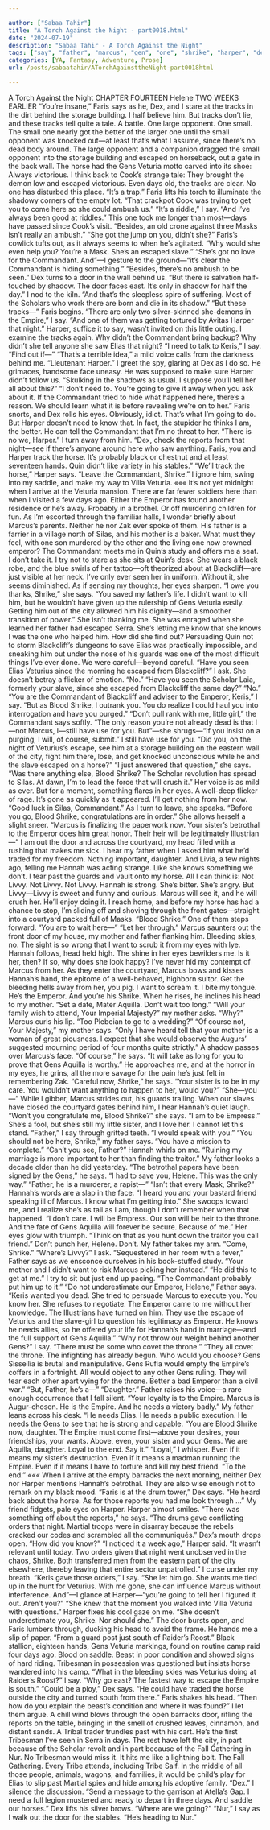 ```yaml
---

author: ["Sabaa Tahir"]
title: "A Torch Against the Night - part0018.html"
date: "2024-07-19"
description: "Sabaa Tahir - A Torch Against the Night"
tags: ["say", "father", "marcus", "gen", "one", "shrike", "harper", "dex", "commandant", "faris", "horse", "would", "need", "emperor", "hannah", "eye", "know", "track", "escaped", "door", "empire", "mother", "want", "blood", "night"]
categories: [YA, Fantasy, Adventure, Prose]
url: /posts/sabaatahir/ATorchAgainsttheNight-part0018html

---
```



A Torch Against the Night
CHAPTER FOURTEEN
Helene
TWO WEEKS EARLIER
“You’re insane,” Faris says as he, Dex, and I stare at the tracks in the dirt behind the storage building. I half believe him. But tracks don’t lie, and these tracks tell quite a tale.
A battle. One large opponent. One small. The small one nearly got the better of the larger one until the small opponent was knocked out—at least that’s what I assume, since there’s no dead body around. The large opponent and a companion dragged the small opponent into the storage building and escaped on horseback, out a gate in the back wall. The horse had the Gens Veturia motto carved into its shoe: Always victorious. I think back to Cook’s strange tale: They brought the demon low and escaped victorious.
Even days old, the tracks are clear. No one has disturbed this place.
“It’s a trap.” Faris lifts his torch to illuminate the shadowy corners of the empty lot. “That crackpot Cook was trying to get you to come here so she could ambush us.”
“It’s a riddle,” I say. “And I’ve always been good at riddles.” This one took me longer than most—days have passed since Cook’s visit. “Besides, an old crone against three Masks isn’t really an ambush.”
“She got the jump on you, didn’t she?” Faris’s cowlick tufts out, as it always seems to when he’s agitated. “Why would she even help you? You’re a Mask. She’s an escaped slave.”
“She’s got no love for the Commandant. And”—I gesture to the ground—“it’s clear the Commandant is hiding something.”
“Besides, there’s no ambush to be seen.” Dex turns to a door in the wall behind us. “But there is salvation half-touched by shadow. The door faces east. It’s only in shadow for half the day.”
I nod to the kiln. “And that’s the sleepless spire of suffering. Most of the Scholars who work there are born and die in its shadow.”
“But these tracks—” Faris begins.
“There are only two silver-skinned she-demons in the Empire,” I say. “And one of them was getting tortured by Avitas Harper that night.” Harper, suffice it to say, wasn’t invited on this little outing.
I examine the tracks again. Why didn’t the Commandant bring backup? Why didn’t she tell anyone she saw Elias that night?
“I need to talk to Keris,” I say. “Find out if—”
“That’s a terrible idea,” a mild voice calls from the darkness behind me.
“Lieutenant Harper.” I greet the spy, glaring at Dex as I do so. He grimaces, handsome face uneasy. He was supposed to make sure Harper didn’t follow us. “Skulking in the shadows as usual. I suppose you’ll tell her all about this?”
“I don’t need to. You’re going to give it away when you ask about it. If the Commandant tried to hide what happened here, there’s a reason. We should learn what it is before revealing we’re on to her.”
Faris snorts, and Dex rolls his eyes.
Obviously, idiot. That’s what I’m going to do. But Harper doesn’t need to know that. In fact, the stupider he thinks I am, the better. He can tell the Commandant that I’m no threat to her.
“There is no we, Harper.” I turn away from him. “Dex, check the reports from that night—see if there’s anyone around here who saw anything. Faris, you and Harper track the horse. It’s probably black or chestnut and at least seventeen hands. Quin didn’t like variety in his stables.”
“We’ll track the horse,” Harper says. “Leave the Commandant, Shrike.”
I ignore him, swing into my saddle, and make my way to Villa Veturia.
«««
It’s not yet midnight when I arrive at the Veturia mansion. There are far fewer soldiers here than when I visited a few days ago. Either the Emperor has found another residence or he’s away. Probably in a brothel. Or off murdering children for fun.
As I’m escorted through the familiar halls, I wonder briefly about Marcus’s parents. Neither he nor Zak ever spoke of them. His father is a farrier in a village north of Silas, and his mother is a baker. What must they feel, with one son murdered by the other and the living one now crowned emperor?
The Commandant meets me in Quin’s study and offers me a seat. I don’t take it.
I try not to stare as she sits at Quin’s desk. She wears a black robe, and the blue swirls of her tattoo—oft theorized about at Blackcliff—are just visible at her neck. I’ve only ever seen her in uniform. Without it, she seems diminished.
As if sensing my thoughts, her eyes sharpen. “I owe you thanks, Shrike,” she says. “You saved my father’s life. I didn’t want to kill him, but he wouldn’t have given up the rulership of Gens Veturia easily. Getting him out of the city allowed him his dignity—and a smoother transition of power.”
She isn’t thanking me. She was enraged when she learned her father had escaped Serra. She’s letting me know that she knows I was the one who helped him. How did she find out? Persuading Quin not to storm Blackcliff’s dungeons to save Elias was practically impossible, and sneaking him out under the nose of his guards was one of the most difficult things I’ve ever done. We were careful—beyond careful.
“Have you seen Elias Veturius since the morning he escaped from Blackcliff?” I ask. She doesn’t betray a flicker of emotion.
“No.”
“Have you seen the Scholar Laia, formerly your slave, since she escaped from Blackcliff the same day?”
“No.”
“You are the Commandant of Blackcliff and adviser to the Emperor, Keris,” I say. “But as Blood Shrike, I outrank you. You do realize I could haul you into interrogation and have you purged.”
“Don’t pull rank with me, little girl,” the Commandant says softly. “The only reason you’re not already dead is that I—not Marcus, I—still have use for you. But”—she shrugs—“if you insist on a purging, I will, of course, submit.”
I still have use for you.
“Did you, on the night of Veturius’s escape, see him at a storage building on the eastern wall of the city, fight him there, lose, and get knocked unconscious while he and the slave escaped on a horse?”
“I just answered that question,” she says. “Was there anything else, Blood Shrike? The Scholar revolution has spread to Silas. At dawn, I’m to lead the force that will crush it.”
Her voice is as mild as ever. But for a moment, something flares in her eyes. A well-deep flicker of rage. It’s gone as quickly as it appeared. I’ll get nothing from her now.
“Good luck in Silas, Commandant.” As I turn to leave, she speaks.
“Before you go, Blood Shrike, congratulations are in order.” She allows herself a slight sneer. “Marcus is finalizing the paperwork now. Your sister’s betrothal to the Emperor does him great honor. Their heir will be legitimately Illustrian—”
I am out the door and across the courtyard, my head filled with a rushing that makes me sick. I hear my father when I asked him what he’d traded for my freedom. Nothing important, daughter. And Livia, a few nights ago, telling me Hannah was acting strange. Like she knows something we don’t.
I tear past the guards and vault onto my horse. All I can think is: Not Livvy. Not Livvy. Not Livvy.
Hannah is strong. She’s bitter. She’s angry. But Livvy—Livvy is sweet and funny and curious. Marcus will see it, and he will crush her. He’ll enjoy doing it.
I reach home, and before my horse has had a chance to stop, I’m sliding off and shoving through the front gates—straight into a courtyard packed full of Masks.
“Blood Shrike.” One of them steps forward. “You are to wait here—”
“Let her through.”
Marcus saunters out the front door of my house, my mother and father flanking him. Bleeding skies, no. The sight is so wrong that I want to scrub it from my eyes with lye. Hannah follows, head held high. The shine in her eyes bewilders me. Is it her, then? If so, why does she look happy? I’ve never hid my contempt of Marcus from her.
As they enter the courtyard, Marcus bows and kisses Hannah’s hand, the epitome of a well-behaved, highborn suitor.
Get the bleeding hells away from her, you pig. I want to scream it. I bite my tongue. He’s the Emperor. And you’re his Shrike.
When he rises, he inclines his head to my mother. “Set a date, Mater Aquilla. Don’t wait too long.”
“Will your family wish to attend, Your Imperial Majesty?” my mother asks.
“Why?” Marcus curls his lip. “Too Plebeian to go to a wedding?”
“Of course not, Your Majesty,” my mother says. “Only I have heard tell that your mother is a woman of great piousness. I expect that she would observe the Augurs’ suggested mourning period of four months quite strictly.”
A shadow passes over Marcus’s face. “Of course,” he says. “It will take as long for you to prove that Gens Aquilla is worthy.”
He approaches me, and at the horror in my eyes, he grins, all the more savage for the pain he’s just felt in remembering Zak. “Careful now, Shrike,” he says. “Your sister is to be in my care. You wouldn’t want anything to happen to her, would you?”
“She—you—” While I gibber, Marcus strides out, his guards trailing. When our slaves have closed the courtyard gates behind him, I hear Hannah’s quiet laugh.
“Won’t you congratulate me, Blood Shrike?” she says. “I am to be Empress.”
She’s a fool, but she’s still my little sister, and I love her. I cannot let this stand.
“Father,” I say through gritted teeth. “I would speak with you.”
“You should not be here, Shrike,” my father says. “You have a mission to complete.”
“Can’t you see, Father?” Hannah whirls on me. “Ruining my marriage is more important to her than finding the traitor.”
My father looks a decade older than he did yesterday. “The betrothal papers have been signed by the Gens,” he says. “I had to save you, Helene. This was the only way.”
“Father, he is a murderer, a rapist—”
“Isn’t that every Mask, Shrike?” Hannah’s words are a slap in the face. “I heard you and your bastard friend speaking ill of Marcus. I know what I’m getting into.”
She swoops toward me, and I realize she’s as tall as I am, though I don’t remember when that happened. “I don’t care. I will be Empress. Our son will be heir to the throne. And the fate of Gens Aquilla will forever be secure. Because of me.” Her eyes glow with triumph. “Think on that as you hunt down the traitor you call friend.”
Don’t punch her, Helene. Don’t. My father takes my arm. “Come, Shrike.”
“Where’s Livvy?” I ask.
“Sequestered in her room with a fever,” Father says as we ensconce ourselves in his book-stuffed study. “Your mother and I didn’t want to risk Marcus picking her instead.”
“He did this to get at me.” I try to sit but just end up pacing. “The Commandant probably put him up to it.”
“Do not underestimate our Emperor, Helene,” Father says. “Keris wanted you dead. She tried to persuade Marcus to execute you. You know her. She refuses to negotiate. The Emperor came to me without her knowledge. The Illustrians have turned on him. They use the escape of Veturius and the slave-girl to question his legitimacy as Emperor. He knows he needs allies, so he offered your life for Hannah’s hand in marriage—and the full support of Gens Aquilla.”
“Why not throw our weight behind another Gens?” I say. “There must be some who covet the throne.”
“They all covet the throne. The infighting has already begun. Who would you choose? Gens Sissellia is brutal and manipulative. Gens Rufia would empty the Empire’s coffers in a fortnight. All would object to any other Gens ruling. They will tear each other apart vying for the throne. Better a bad Emperor than a civil war.”
“But, Father, he’s a—”
“Daughter.” Father raises his voice—a rare enough occurrence that I fall silent. “Your loyalty is to the Empire. Marcus is Augur-chosen. He is the Empire. And he needs a victory badly.” My father leans across his desk. “He needs Elias. He needs a public execution. He needs the Gens to see that he is strong and capable.
“You are Blood Shrike now, daughter. The Empire must come first—above your desires, your friendships, your wants. Above, even, your sister and your Gens. We are Aquilla, daughter. Loyal to the end. Say it.”
“Loyal,” I whisper. Even if it means my sister’s destruction. Even if it means a madman running the Empire. Even if it means I have to torture and kill my best friend. “To the end.”
«««
When I arrive at the empty barracks the next morning, neither Dex nor Harper mentions Hannah’s betrothal. They are also wise enough not to remark on my black mood.
“Faris is at the drum tower,” Dex says. “He heard back about the horse. As for those reports you had me look through …” My friend fidgets, pale eyes on Harper.
Harper almost smiles. “There was something off about the reports,” he says. “The drums gave conflicting orders that night. Martial troops were in disarray because the rebels cracked our codes and scrambled all the communiqués.”
Dex’s mouth drops open. “How did you know?”
“I noticed it a week ago,” Harper said. “It wasn’t relevant until today. Two orders given that night went unobserved in the chaos, Shrike. Both transferred men from the eastern part of the city elsewhere, thereby leaving that entire sector unpatrolled.”
I curse under my breath. “Keris gave those orders,” I say. “She let him go. She wants me tied up in the hunt for Veturius. With me gone, she can influence Marcus without interference. And”—I glance at Harper—“you’re going to tell her I figured it out. Aren’t you?”
“She knew that the moment you walked into Villa Veturia with questions.” Harper fixes his cool gaze on me. “She doesn’t underestimate you, Shrike. Nor should she.”
The door bursts open, and Faris lumbers through, ducking his head to avoid the frame. He hands me a slip of paper. “From a guard post just south of Raider’s Roost.”
Black stallion, eighteen hands, Gens Veturia markings, found on routine camp raid four days ago. Blood on saddle. Beast in poor condition and showed signs of hard riding. Tribesman in possession was questioned but insists horse wandered into his camp.
“What in the bleeding skies was Veturius doing at Raider’s Roost?” I say. “Why go east? The fastest way to escape the Empire is south.”
“Could be a ploy,” Dex says. “He could have traded the horse outside the city and turned south from there.”
Faris shakes his head. “Then how do you explain the beast’s condition and where it was found?”
I let them argue. A chill wind blows through the open barracks door, rifling the reports on the table, bringing in the smell of crushed leaves, cinnamon, and distant sands. A Tribal trader trundles past with his cart. He’s the first Tribesman I’ve seen in Serra in days. The rest have left the city, in part because of the Scholar revolt and in part because of the Fall Gathering in Nur. No Tribesman would miss it.
It hits me like a lightning bolt. The Fall Gathering. Every Tribe attends, including Tribe Saif. In the middle of all those people, animals, wagons, and families, it would be child’s play for Elias to slip past Martial spies and hide among his adoptive family.
“Dex.” I silence the discussion. “Send a message to the garrison at Atella’s Gap. I need a full legion mustered and ready to depart in three days. And saddle our horses.”
Dex lifts his silver brows. “Where are we going?”
“Nur,” I say as I walk out the door for the stables. “He’s heading to Nur.”
